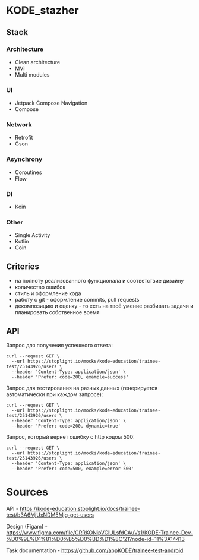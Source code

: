 # KODE_stazher

## Stack

### Architecture

- Clean architecture
- MVI
- Multi modules

### UI

- Jetpack Compose Navigation
- Compose

### Network

- Retrofit
- Gson

### **Asynchrony**

- Coroutines
- Flow

### DI

- Koin

### Other

- Single Activity
- Kotlin
- Coin

## Criteries

- на полноту реализованного функционала и соответствие дизайну
- количество ошибок
- стиль и оформление кода
- работу с git - оформление commits, pull requests
- декомпозицию и оценку - то есть на твоё умение разбивать задачи и планировать собственное время

## API

Запрос для получения успешного ответа:

```
curl --request GET \
  --url https://stoplight.io/mocks/kode-education/trainee-test/25143926/users \
  --header 'Content-Type: application/json' \
  --header 'Prefer: code=200, example=success'
```

Запрос для тестирования на разных данных (генерируется автоматически при каждом запросе):

```
curl --request GET \
  --url https://stoplight.io/mocks/kode-education/trainee-test/25143926/users \
  --header 'Content-Type: application/json' \
  --header 'Prefer: code=200, dynamic=true'
```

Запрос, который вернет ошибку с http кодом 500:

```
curl --request GET \
  --url https://stoplight.io/mocks/kode-education/trainee-test/25143926/users \
  --header 'Content-Type: application/json' \
  --header 'Prefer: code=500, example=error-500'
```

# Sources

API - https://kode-education.stoplight.io/docs/trainee-test/b3A6MjUxNDM5Mjg-get-users

Design (Figam) - https://www.figma.com/file/GRRKONipVClULsfdCAuVs1/KODE-Trainee-Dev-%D0%9E%D1%81%D0%B5%D0%BD%D1%8C'21?node-id=11%3A14413

Task documentation - https://github.com/appKODE/trainee-test-android
